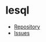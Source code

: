 # lesql

* [Repository](https://gitlab.com/lesql/lesql)
* [Issues](https://gitlab.com/lesql/lesql/-/issues)
